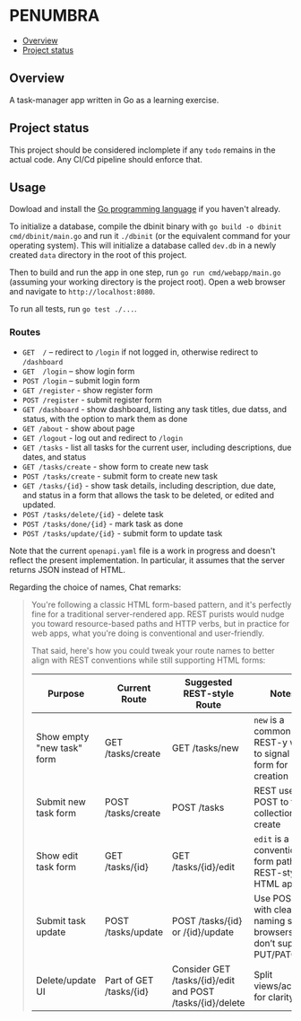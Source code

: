 # PENUMBRA

- [Overview](#overview)
- [Project status](#project-status)

## Overview

A task-manager app written in Go as a learning exercise.

## Project status

This project should be considered inclomplete if any `todo` remains in the actual code. Any CI/Cd pipeline should enforce that.

## Usage

Dowload and install the [Go programming language](https://go.dev/doc/install) if you haven't already.

To initialize a database, compile the dbinit binary with `go build -o dbinit cmd/dbinit/main.go` and run it `./dbinit` (or the equivalent command for your operating system). This will initialize a database called `dev.db` in a newly created `data` directory in the root of this project.

Then to build and run the app in one step, run `go run cmd/webapp/main.go` (assuming your working directory is the project root). Open a web browser and navigate to `http://localhost:8080`.

To run all tests, run `go test ./...`.

### Routes

- `GET  /` – redirect to `/login` if not logged in, otherwise redirect to `/dashboard`
- `GET  /login` – show login form
- `POST /login` – submit login form
- `GET /register` - show register form
- `POST /register` - submit register form
- `GET /dashboard` - show dashboard, listing any task titles, due datss, and status, with the option to mark them as done
- `GET /about` - show about page
- `GET /logout` - log out and redirect to `/login`
- `GET /tasks` - list all tasks for the current user, including descriptions, due dates, and status
- `GET /tasks/create` - show form to create new task
- `POST /tasks/create` - submit form to create new task
- `GET /tasks/{id}` - show task details, including description, due date, and status in a form that allows the task to be deleted, or edited and updated.
- `POST /tasks/delete/{id}` - delete task
- `POST /tasks/done/{id}` - mark task as done
- `POST /tasks/update/{id}` - submit form to update task

Note that the current `openapi.yaml` file is a work in progress and doesn't reflect the present implementation. In particular, it assumes that the server returns JSON instead of HTML.

Regarding the choice of names, Chat remarks:

> You're following a classic HTML form-based pattern, and it's perfectly fine for a traditional server-rendered app. REST purists would nudge you toward resource-based paths and HTTP verbs, but in practice for web apps, what you're doing is conventional and user-friendly.
>
> That said, here's how you could tweak your route names to better align with REST conventions while still supporting HTML forms:
>
> | Purpose                    | Current Route           | Suggested REST-style Route                                | Notes                                                             |
> | -------------------------- | ----------------------- | --------------------------------------------------------- | ----------------------------------------------------------------- |
> | Show empty "new task" form | GET /tasks/create       | GET /tasks/new                                            | `new` is a common REST-y way to signal a form for creation        |
> | Submit new task form       | POST /tasks/create      | POST /tasks                                               | REST uses POST to the collection to create                        |
> | Show edit task form        | GET /tasks/{id}         | GET /tasks/{id}/edit                                      | `edit` is a conventional form path in REST-style HTML apps        |
> | Submit task update         | POST /tasks/update      | POST /tasks/{id} or /{id}/update                          | Use POST with clear naming since browsers don’t support PUT/PATCH |
> | Delete/update UI           | Part of GET /tasks/{id} | Consider GET /tasks/{id}/edit and POST /tasks/{id}/delete | Split views/actions for clarity                                   |
